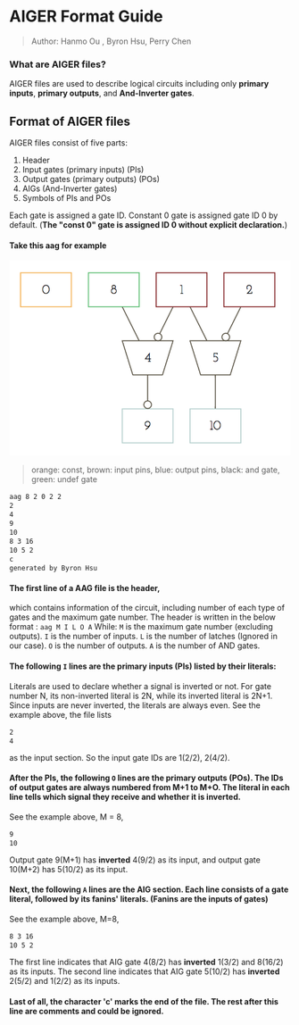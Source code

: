 # AIGER Format Guide

> Author: Hanmo Ou , Byron Hsu, Perry Chen

### What are AIGER files?
AIGER files are used to describe logical circuits including only **primary inputs**, **primary outputs**, and **And-Inverter gates**.


## Format of AIGER files
AIGER files consist of five parts:
1. Header
2. Input gates (primary inputs) (PIs)
3. Output gates (primary outputs) (POs)
4. AIGs (And-Inverter gates)
5. Symbols of PIs and POs

Each gate is assigned a gate ID. Constant 0 gate is assigned gate ID 0 by default.
(**The "const 0" gate is assigned ID 0 without explicit declaration.**)

#### Take this aag for example

<p align="center"><img src = "./guide.png"></img></p>

> orange: const, brown: input pins, blue: output pins, black: and gate, green: undef gate

```
aag 8 2 0 2 2
2
4
9
10
8 3 16
10 5 2
c
generated by Byron Hsu
```


#### The first line of a AAG file is the header,
which contains information of the circuit, including number of each type of gates and the maximum gate number.
The header is written in the below format :
``aag M I L O A``
While:
`M` is the maximum gate number (excluding outputs).
`I` is the number of inputs.
`L` is the number of latches (Ignored in our case).
`O` is the number of outputs.
`A` is the number of AND gates.

#### The following ``I`` lines are the primary inputs (PIs) listed by their literals:

Literals are used to declare whether a signal is inverted or not.
For gate number N, its non-inverted literal is 2N, while its inverted literal is 2N+1.
Since inputs are never inverted, the literals are always even.
See the example above, the file lists

```
2
4
```
as the input section.
So the input gate IDs are 1(2/2), 2(4/2).
 
#### After the PIs, the following `O` lines are the primary outputs (POs). The IDs of output gates are always numbered from M+1 to M+O. The literal in each line tells which signal they receive and whether it is inverted.

See the example above, M = 8, 

```
9
10
```

Output gate 9(M+1) has **inverted** 4(9/2) as its input, and output gate 10(M+2) has 5(10/2) as its input.

#### Next, the following `A` lines are the AIG section. Each line consists of a gate literal, followed by its fanins' literals. (Fanins are the inputs of gates)
See the example above, M=8, 

```
8 3 16
10 5 2
```

The first line indicates that AIG gate 4(8/2) has **inverted** 1(3/2) and 8(16/2) as its inputs.
The second line indicates that AIG gate 5(10/2) has **inverted** 2(5/2) and 1(2/2) as its inputs.

#### Last of all, the character 'c' marks the end of the file. The rest after this line are comments and could be ignored.
